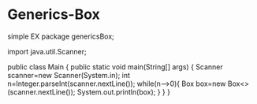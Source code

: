 # Generics-Box
simple EX
package genericsBox;

import java.util.Scanner;

public class Main {
    public static void main(String[] args) {
        Scanner scanner=new Scanner(System.in);
        int n=Integer.parseInt(scanner.nextLine());
        while(n-->0){
            Box<String> box=new Box<>(scanner.nextLine());
            System.out.println(box);
        }
    }
}
